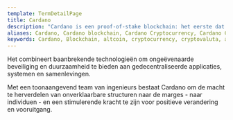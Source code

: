 ```yaml
---
template: TermDetailPage
title: Cardano
description: "Cardano is een proof-of-stake blockchain: het eerste dat is gebaseerd op peer-reviewed onderzoek en is ontwikkeld met behulp van wetenschappelijke methodes."
aliases: Cardano, Cardano blockchain, Cardano Cryptocurrency, Cardano Cryptovaluta ADA
keywords: Cardano, Blockchain, altcoin, cryptocurrency, cryptovaluta, ada
---
```


Het combineert baanbrekende technologieën om ongeëvenaarde beveiliging en duurzaamheid te bieden aan gedecentraliseerde applicaties, systemen en samenlevingen.

Met een toonaangevend team van ingenieurs bestaat Cardano om de macht te herverdelen van onverklaarbare structuren naar de marges - naar individuen - en een stimulerende kracht te zijn voor positieve verandering en vooruitgang.